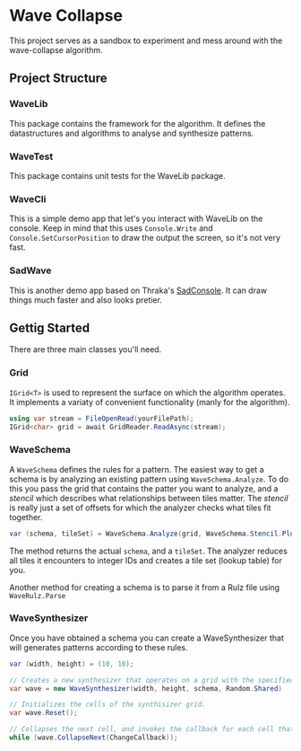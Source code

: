 # Wave Collapse

This project serves as a sandbox to experiment and mess around with the wave-collapse algorithm. 

## Project Structure

### WaveLib

This package contains the framework for the algorithm. It defines the datastructures and algorithms to analyse and synthesize patterns. 

### WaveTest

This package contains unit tests for the WaveLib package.

### WaveCli

This is a simple demo app that let's you interact with WaveLib on the console. Keep in mind that this uses `Console.Write` and `Console.SetCursorPosition` to draw the output the screen, so it's not very fast.

### SadWave

This is another demo app based on Thraka's [SadConsole](https://github.com/Thraka/SadConsole). It can draw things much faster and also looks pretier.

## Gettig Started

There are three main classes you'll need. 

### Grid

`IGrid<T>` is used to represent the surface on which the algorithm operates. It implements a variaty of convenient functionality (manly for the algorithm).

```c#
using var stream = FileOpenRead(yourFilePath);
IGrid<char> grid = await GridReader.ReadAsync(stream); 
```

### WaveSchema

A `WaveSchema` defines the rules for a pattern. The easiest way to get a schema is by analyzing an existing pattern using `WaveSchema.Analyze`. To do this you pass the grid 
that contains the patter you want to analyze, and a *stencil* which describes what relationships between tiles matter. The *stencil* is really just a set of offsets for which the analyzer checks what tiles fit together.

```c#
var (schema, tileSet) = WaveSchema.Analyze(grid, WaveSchema.Stencil.Plus);
```

The method returns the actual `schema`, and a `tileSet`. The analyzer reduces all tiles it encounters to integer IDs and creates a tile set (lookup table) for you.

Another method for creating a schema is to parse it from a Rulz file using `WaveRulz.Parse`

### WaveSynthesizer

Once you have obtained a schema you can create a WaveSynthesizer that will generates patterns according to these rules.

```c#
var (width, height) = (10, 10);

// Creates a new synthesizer that operates on a grid with the specified dimensions.
var wave = new WaveSynthesizer(width, height, schema, Random.Shared)

// Initializes the cells of the synthisizer grid.
var wave.Reset();

// Collapses the next cell, and invokes the callback for each cell that is affected by the collapse (including the collapsed cell).
while (wave.CollapseNext(ChangeCallback));
```
